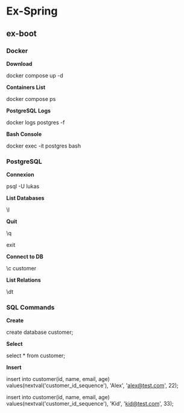 # Ex-Spring

## ex-boot

### Docker

**Download**

docker compose up -d

**Containers List**

docker compose ps

**PostgreSQL Logs**

docker logs postgres -f

**Bash Console**

docker exec -it postgres bash

### PostgreSQL

**Connexion**

psql -U lukas

**List Databases**

\l

**Quit**

\q

exit

**Connect to DB**

\c customer

**List Relations**

\dt

### SQL Commands

**Create**

create database customer;

**Select**

select * from customer;

**Insert**

insert into customer(id, name, email, age) values(nextval('customer_id_sequence'), 'Alex', 'alex@test.com', 22);

insert into customer(id, name, email, age) values(nextval('customer_id_sequence'), 'Kid', 'kid@test.com', 33);